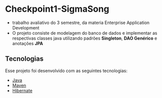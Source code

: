 # Checkpoint1-SigmaSong

- trabalho avaliativo do 3 semestre, da materia Enterprise Application Development 
- O projeto consiste de modelagem do banco de dados e implementar as respectivas classes java utilizando padrões **Singleton**, **DAO Genérico** e anotações **JPA**

## Tecnologias

Esse projeto foi desenvolvido com as seguintes tecnologias:

- [Java](https://www.java.com)
- [Maven](https://maven.apache.org)
- [Hibernate](https://hibernate.org)
